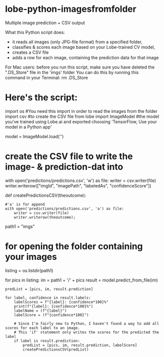 # lobe-python-imagesfromfolder
Multiple image prediction + CSV output

What this Python script does:
 - it reads all images (only JPG-file format) from a specified folder, 
 - classifies & scores each image based on your Lobe-trained CV model, 
 - creates a CSV file 
 - adds a row for each image, containing the prediction data for that image

For Mac users: before you run this script,
make sure you have deleted the ".DS_Store" file in the 'imgs' folder
You can do this by running this command in your Terminal:
rm .DS_Store

# Here's the script:

import os #You need this import in order to read the images from the folder
import csv #to create the CSV file
from lobe import ImageModel #the model you've trained using Lobe.ai and exported choosing 'TensorFlow, Use your model in a Python app'

model = ImageModel.load('')

# create the CSV file to write the image- & prediction-dat into
with open('predictions/predictions.csv', 'w') as file:
	writer = csv.writer(file)
	writer.writerow(["imgId", "imagePath", "labeledAs", "confidenceScore"])

def createPredictionsCSV(theoutcome):

	#'a' is for append
	with open('predictions/predictions.csv', 'a') as file:
		writer = csv.writer(file)
		writer.writerow(theoutcome);
	
path1 = "imgs"   

# for opening the folder containing your images
listing = os.listdir(path1)  

for pics in listing:
    im = path1 + '/' + pics
    result = model.predict_from_file(im)

    predList = [pics, im, result.prediction]

    for label, confidence in result.labels:
    	labelScores = f"{label}: {confidence*100}%"
    	print(f"{label}: {confidence*100}%")
    	labelName = (f"{label}")
    	labelScore = (f"{confidence*100}")

    	# Since I'm fairly new to Python, I haven't found a way to add all scores for each label to an image.
    	# This 'if' statement only writes the scores for the predicted the label 
    	if label is result.prediction:
    		predList = [pics, im, result.prediction, labelScore]
    		createPredictionsCSV(predList)
